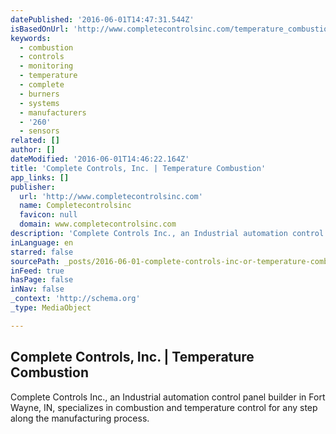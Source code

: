 ```yaml
---
datePublished: '2016-06-01T14:47:31.544Z'
isBasedOnUrl: 'http://www.completecontrolsinc.com/temperature_combustion.php'
keywords:
  - combustion
  - controls
  - monitoring
  - temperature
  - complete
  - burners
  - systems
  - manufacturers
  - '260'
  - sensors
related: []
author: []
dateModified: '2016-06-01T14:46:22.164Z'
title: 'Complete Controls, Inc. | Temperature Combustion'
app_links: []
publisher:
  url: 'http://www.completecontrolsinc.com'
  name: Completecontrolsinc
  favicon: null
  domain: www.completecontrolsinc.com
description: 'Complete Controls Inc., an Industrial automation control panel builder in Fort Wayne, IN, specializes in combustion and temperature control for any step along the manufacturing process.'
inLanguage: en
starred: false
sourcePath: _posts/2016-06-01-complete-controls-inc-or-temperature-combustion.md
inFeed: true
hasPage: false
inNav: false
_context: 'http://schema.org'
_type: MediaObject

---
```

<article style=""><h1>Complete Controls, Inc. | Temperature Combustion</h1><p>Complete Controls Inc., an Industrial automation control panel builder in Fort Wayne, IN, specializes in combustion and temperature control for any step along the manufacturing process.</p></article>